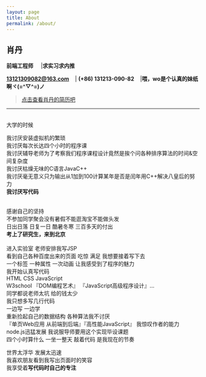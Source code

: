 ```yaml
---
layout: page
title: About
permalink: /about/
---
```


## 肖丹

**前端工程师** &nbsp;&nbsp; &nbsp;|**求实习求内推**

**<a href="mailto:13121309082@163.com">13121309082@163.com</a>**  &nbsp;&nbsp;&nbsp;|  **(+86) 131213-090-82**  &nbsp;&nbsp;&nbsp;|**喂，wo是个认真的妹纸啊ヾ(=^▽^=)ノ**
&nbsp;&nbsp;

> <a href="../resume.html" target="_blank">点击查看肖丹的简历吧</a>

---
<br/>
大学的时候

我讨厌安装虚拟机的繁琐<br/>
我讨厌每次长达四个小时的程序课<br/>
我讨厌辅导老师为了考察我们程序课程设计竟然是挨个问各种排序算法的时间&空间复杂度<br/>
我讨厌枯燥无味的C语言JavaC++<br/>
我讨厌毫无意义只为输出从1加到100计算某年是否是闰年用C++解决八皇后的努力<br/>
**我讨厌写代码**<br/>
<br/>

感谢自己的坚持<br/>
不参加同学聚会没有暑假不能逛淘宝不能做头发 <br/>
日出日落  日复一日  酷暑冬寒  三百多天的付出 <br/>
**考上了研究生，来到北京**<br/>
<br/>
进入实验室 老师安排我写JSP<br/>
看到自己各种百度出来的页面  吃惊 满足 我想要接着写下去<br/>
一个标签  一种属性  一次动画  让我感受到了程序的魅力<br/>
我开始认真写代码<br/>
HTML CSS JavaScript<br/>
W3school  『DOM编程艺术』 『JavaScript高级程序设计』...<br/>
同学都说老师太坑 给的钱太少 <br/>
我只想多写几行代码<br/>
一边写 一边学<br/>
重新捡起自己的数据结构 各种算法我不讨厌<br/>
『单页Web应用 从前端到后端』『高性能JavaScript』 我惊叹作者的能力<br/>
node.js迅猛发展 我说服导师要用这个实现毕设课题<br/>
四个小时算什么 一坐一整天 敲着代码 是我现在的节奏<br/>

世界太浮华 发展太迅速<br/>
我喜欢朋友看到我写出页面时的笑容<br/>
我享受着**写代码时自己的专注**<br/>
